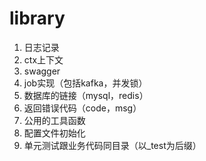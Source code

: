 # library

1. 日志记录
2. ctx上下文
3. swagger
4. job实现（包括kafka，并发锁）
5. 数据库的链接（mysql，redis）
6. 返回错误代码（code，msg）
7. 公用的工具函数
8. 配置文件初始化
9. 单元测试跟业务代码同目录（以_test为后缀）

